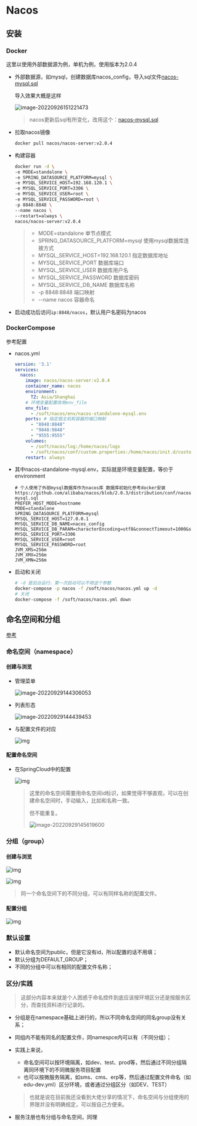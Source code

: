 # Nacos

## 安装

### Docker

这里以使用外部数据源为例，单机为例，使用版本为2.0.4

- 外部数据源，如mysql，创建数据库nacos_config，导入sql文件[nacos-mysql.sql](https://github.com/alibaba/nacos/blob/master/distribution/conf/nacos-mysql.sql)

  导入效果大概是这样

  ![image-20220926151221473](https://strangest.oss-cn-shanghai.aliyuncs.com/markdown/202209261512582.png)

  > nacos更新后sql有所变化，改用这个：[nacos-mysql.sql](https://github.com/alibaba/nacos/blob/2.0.3/distribution/conf/nacos-mysql.sql) 

- 拉取nacos镜像

  ```sh
  docker pull nacos/nacos-server:v2.0.4
  ```

- 构建容器

  ```sh
  docker run -d \
  -e MODE=standalone \
  -e SPRING_DATASOURCE_PLATFORM=mysql \
  -e MYSQL_SERVICE_HOST=192.168.120.1 \
  -e MYSQL_SERVICE_PORT=3306 \
  -e MYSQL_SERVICE_USER=root \
  -e MYSQL_SERVICE_PASSWORD=root \
  -p 8848:8848 \
  --name nacos \
  --restart=always \
  nacos/nacos-server:v2.0.4
  ```

  > - MODE=standalone 单节点模式
  > - SPRING_DATASOURCE_PLATFORM=mysql 使用mysql数据库连接方式
  > - MYSQL_SERVICE_HOST=192.168.120.1 指定数据库地址
  > - MYSQL_SERVICE_PORT 数据库端口
  > - MYSQL_SERVICE_USER 数据库用户名
  > - MYSQL_SERVICE_PASSWORD 数据库密码
  > - MYSQL_SERVICE_DB_NAME 数据库名称
  > - -p 8848:8848 端口映射
  > - --name nacos 容器命名

- 启动成功后访问`ip:8848/nacos`，默认用户名密码为nacos



### DockerCompose

参考配置

- nacos.yml

  ```yaml
  version: '3.1'
  services:
    nacos:
      image: nacos/nacos-server:v2.0.4
      container_name: nacos
      environment:
        TZ: Asia/Shanghai
      # 环境变量配置改用env_file
      env_file:
        - /soft/nacos/env/nacos-standalone-mysql.env
      ports: # 指定宿主机和容器的端口映射
        - "8848:8848"
        - "9848:9848"
        - "9555:9555"
      volumes:
        - /soft/nacos/log:/home/nacos/logs
        - /soft/nacos/conf/custom.properties:/home/nacos/init.d/custom.properties
      restart: always
  ```

- 其中nacos-standalone-mysql.env，实际就是环境变量配置，等价于environment

  ```properties
  # 个人使用了外部mysql数据库作为nacos库 数据库初始化参考docker安装 https://github.com/alibaba/nacos/blob/2.0.3/distribution/conf/nacos-mysql.sql
  PREFER_HOST_MODE=hostname
  MODE=standalone
  SPRING_DATASOURCE_PLATFORM=mysql
  MYSQL_SERVICE_HOST=127.0.0.1
  MYSQL_SERVICE_DB_NAME=nacos_config
  MYSQL_SERVICE_DB_PARAM=characterEncoding=utf8&connectTimeout=1000&socketTimeout=3000&autoReconnect=true&useSSL=false
  MYSQL_SERVICE_PORT=3306
  MYSQL_SERVICE_USER=root
  MYSQL_SERVICE_PASSWORD=root
  JVM_XMS=256m
  JVM_XMX=256m
  JVM_XMN=256m
  ```

- 启动和关闭

  ```sh
  # -d 是后台运行，第一次启动可以不用这个参数
  docker-compose -p nacos -f /soft/nacos/nacos.yml up -d
  # 关闭
  docker-compose -f /soft/nacos/nacos.yml down
  ```

  





## 命名空间和分组

[参考](https://blog.csdn.net/chengqiuming/article/details/112910083)

### 命名空间（namespace）

#### 创建与浏览

- 管理菜单

  ![image-20220929144306053](https://strangest.oss-cn-shanghai.aliyuncs.com/markdown/202209291443607.png)

- 列表形态

  ![image-20220929144439453](https://strangest.oss-cn-shanghai.aliyuncs.com/markdown/202209291444482.png)

- 与配置文件的对应

  ![img](https://strangest.oss-cn-shanghai.aliyuncs.com/markdown/202209291446187.png)

  

#### 配置命名空间

- 在SpringCloud中的配置

  ![img](https://strangest.oss-cn-shanghai.aliyuncs.com/markdown/202209291446227.png)

  > 这里的命名空间需要用命名空间id标识，如果觉得不够直观，可以在创建命名空间时，手动输入，比如和名称一致。
  >
  > 但不能重复。
  >
  > ![image-20220929145619600](https://strangest.oss-cn-shanghai.aliyuncs.com/markdown/202209291456627.png)



### 分组（group）

#### 创建与浏览

![img](https://strangest.oss-cn-shanghai.aliyuncs.com/markdown/202209291451465.png)

![img](https://strangest.oss-cn-shanghai.aliyuncs.com/markdown/202209291451472.png)

> 同一个命名空间下的不同分组，可以有同样名称的配置文件。

#### 配置分组

![img](https://strangest.oss-cn-shanghai.aliyuncs.com/markdown/202209291453388.png)

### 默认设置

- 默认命名空间为public，但是它没有id，所以配置的话不用填；
- 默认分组为DEFAULT_GROUP；
- 不同的分组中可以有相同的配置文件名称；



### 区分/实践

>  这部分内容本来就是个人困惑于命名控件到底应该按环境区分还是按服务区分，而查找资料进行记录的。

- 分组是在namespace基础上进行的，所以不同命名空间的同名group没有关系；

- 同组内不能有同名的配置文件，同namespce内可以有（不同分组）；

- 实践上来说，

  - 命名空间可以按环境隔离，如dev、test、prod等，然后通过不同分组隔离同环境下的不同微服务项目配置
  - 也可以按微服务隔离，如sms、cms、erp等，然后通过配置文件命名（如edu-dev.yml）区分环境，或者通过分组区分（如DEV、TEST）

  > 也就是说在目前我还没看到大佬分享的情况下，命名空间与分组使用的界限并没有明确规定，可以按自己方便来。

- 服务注册也有分组与命名空间，同理
